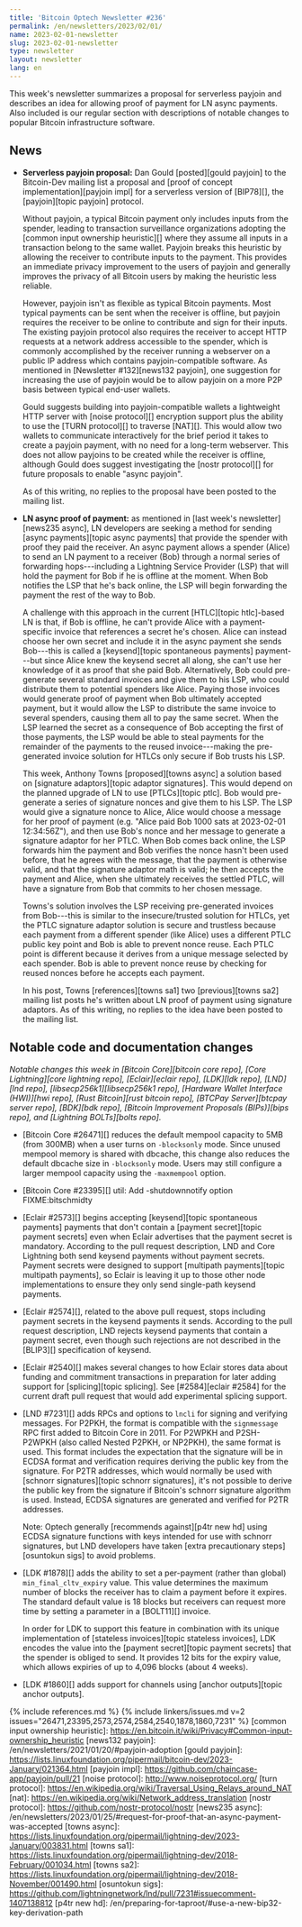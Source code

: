 ```yaml
---
title: 'Bitcoin Optech Newsletter #236'
permalink: /en/newsletters/2023/02/01/
name: 2023-02-01-newsletter
slug: 2023-02-01-newsletter
type: newsletter
layout: newsletter
lang: en
---
```

This week's newsletter summarizes a proposal for serverless payjoin and
describes an idea for allowing proof of payment for LN async payments.
Also included is our regular section with descriptions of notable
changes to popular Bitcoin infrastructure software.

## News

- **Serverless payjoin proposal:** Dan Gould [posted][gould payjoin] to
  the Bitcoin-Dev mailing list a proposal and [proof of concept
  implementation][payjoin impl] for a serverless version of [BIP78][],
  the [payjoin][topic payjoin] protocol.

    Without payjoin, a typical Bitcoin payment only includes inputs from
    the spender, leading to transaction surveillance organizations
    adopting the [common input ownership heuristic][] where they assume
    all inputs in a transaction belong to the same wallet.  Payjoin
    breaks this heuristic by allowing the receiver to contribute inputs
    to the payment.  This provides an immediate privacy improvement to
    the users of payjoin and generally improves the privacy of all Bitcoin
    users by making the heuristic less reliable.

    However, payjoin isn't as flexible as typical Bitcoin payments.
    Most typical payments can be sent when the receiver is offline, but
    payjoin requires the receiver to be online to contribute and sign
    for their inputs.  The existing payjoin protocol also requires the
    receiver to accept HTTP requests at a network address accessible to
    the spender, which is commonly accomplished by the receiver running
    a webserver on a public IP address which contains payjoin-compatible
    software.  As mentioned in [Newsletter #132][news132 payjoin], one
    suggestion for increasing the use of payjoin would be to allow
    payjoin on a more P2P basis between typical end-user wallets.

    Gould suggests building into payjoin-compatible wallets a
    lightweight HTTP server with [noise protocol][] encryption support
    plus the ability to use the [TURN protocol][] to traverse [NAT][].
    This would allow two wallets to communicate interactively for the
    brief period it takes to create a payjoin payment, with no need for
    a long-term webserver.  This does not allow payjoins to be created
    while the receiver is offline, although Gould does suggest
    investigating the [nostr protocol][] for future proposals to enable
    "async payjoin".

    As of this writing, no replies to the proposal have been posted to
    the mailing list.

- **LN async proof of payment:** as mentioned in [last week's
  newsletter][news235 async], LN developers are seeking a method for
  sending [async payments][topic async payments] that provide the
  spender with proof they paid the receiver.  An async payment allows
  a spender (Alice) to send an LN payment to a receiver (Bob)
  through a normal series of forwarding hops---including a Lightning
  Service Provider (LSP) that will hold the payment for Bob if he is
  offline at the moment.  When Bob notifies the LSP that he's back
  online, the LSP will begin forwarding the payment the rest of the way
  to Bob.

    A challenge with this approach in the current [HTLC][topic
    htlc]-based LN is that, if Bob is offline, he can't provide Alice
    with a payment-specific invoice that references a secret he's
    chosen.  Alice can instead choose her own secret and include it in
    the async payment she sends Bob---this is called a [keysend][topic
    spontaneous payments] payment---but since Alice knew the keysend
    secret all along, she can't use her knowledge of it as proof that
    she paid Bob.  Alternatively, Bob could pre-generate several
    standard invoices and give them to his LSP, who could distribute
    them to potential spenders like Alice.  Paying those invoices would
    generate proof of payment when Bob ultimately accepted payment, but
    it would allow the LSP to distribute the same invoice to several
    spenders, causing them all to pay the same secret.  When the LSP learned
    the secret as a consequence of Bob accepting the first of those
    payments, the LSP would be able to steal payments for the remainder
    of the payments to the reused invoice---making the pre-generated
    invoice solution for HTLCs only secure if Bob trusts his LSP.

    This week, Anthony Towns [proposed][towns async] a solution based on
    [signature adaptors][topic adaptor signatures].  This would depend
    on the planned upgrade of LN to use [PTLCs][topic ptlc].  Bob would
    pre-generate a series of signature nonces and give them to his LSP.
    The LSP would give a signature nonce to Alice, Alice would choose a
    message for her proof of payment (e.g. "Alice paid Bob 1000 sats at
    2023-02-01 12:34:56Z"), and then use Bob's nonce and her message
    to generate a signature adaptor for her PTLC.  When Bob comes back
    online, the LSP forwards him the payment and Bob verifies the nonce
    hasn't been used before, that he agrees with the message, that the
    payment is otherwise valid, and that the signature adaptor math is
    valid; he then accepts the payment and Alice, when she ultimately
    receives the settled PTLC, will have a signature from Bob that
    commits to her chosen message.

    Towns's solution involves the LSP receiving pre-generated invoices
    from Bob---this is similar to the insecure/trusted solution for
    HTLCs, yet the PTLC signature adaptor solution is secure and
    trustless because each payment from a different spender (like Alice)
    uses a different PTLC public key point and Bob is able to prevent
    nonce reuse.  Each PTLC point is different because it derives from a
    unique message selected by each spender.  Bob is able to prevent
    nonce reuse by checking for reused nonces before he accepts each
    payment.

    In his post, Towns [references][towns sa1] two [previous][towns sa2]
    mailing list posts he's written about LN proof of payment using
    signature adaptors.  As of this writing, no replies to the idea have
    been posted to the mailing list.

## Notable code and documentation changes

*Notable changes this week in [Bitcoin Core][bitcoin core repo], [Core
Lightning][core lightning repo], [Eclair][eclair repo], [LDK][ldk repo],
[LND][lnd repo], [libsecp256k1][libsecp256k1 repo], [Hardware Wallet
Interface (HWI)][hwi repo], [Rust Bitcoin][rust bitcoin repo], [BTCPay
Server][btcpay server repo], [BDK][bdk repo], [Bitcoin Improvement
Proposals (BIPs)][bips repo], and [Lightning BOLTs][bolts repo].*

- [Bitcoin Core #26471][] reduces the default mempool capacity to 5MB
  (from 300MB) when a user turns on `-blocksonly` mode. Since unused
  mempool memory is shared with dbcache, this change also reduces the
  default dbcache size in `-blocksonly` mode. Users may still configure
  a larger mempool capacity using the `-maxmempool` option.

- [Bitcoin Core #23395][] util: Add -shutdownnotify option FIXME:bitschmidty

- [Eclair #2573][] begins accepting [keysend][topic spontaneous
  payments] payments that don't contain a [payment secret][topic payment
  secrets] even when Eclair advertises that the payment secret is
  mandatory.  According to the pull request description, LND and Core
  Lightning both send keysend payments without payment secrets.  Payment
  secrets were designed to support [multipath payments][topic multipath
  payments], so Eclair is leaving it up to those other node
  implementations to ensure they only send single-path keysend payments.

- [Eclair #2574][], related to the above pull request, stops including
  payment secrets in the keysend payments it sends.  According to the
  pull request description, LND rejects keysend payments that contain a
  payment secret, even though such rejections are not described in
  the [BLIP3][] specification of keysend.

- [Eclair #2540][] makes several changes to how Eclair stores data about
  funding and commitment transactions in preparation for later adding
  support for [splicing][topic splicing].  See [#2584][eclair #2584]
  for the current draft pull request that would add experimental
  splicing support.

- [LND #7231][] adds RPCs and options to `lncli` for signing and
  verifying messages.  For P2PKH, the format is compatible with the
  `signmessage` RPC first added to Bitcoin Core in 2011.  For P2WPKH and
  P2SH-P2WPKH (also called Nested P2PKH, or NP2PKH), the same format is
  used.  This format includes the expectation that the signature will be
  in ECDSA format and verification requires deriving the public key from
  the signature.  For P2TR addresses, which would normally be used with
  [schnorr signatures][topic schnorr signatures], it's not possible to
  derive the public key from the signature if Bitcoin's schnorr
  signature algorithm is used.  Instead, ECDSA signatures are generated
  and verified for P2TR addresses.

    Note: Optech generally [recommends against][p4tr new hd] using ECDSA
    signature functions with keys intended for use with schnorr
    signatures, but LND developers have taken [extra precautionary
    steps][osuntokun sigs] to avoid problems.

- [LDK #1878][] adds the ability to set a per-payment (rather than
  global) `min_final_cltv_expiry` value.  This value determines the
  maximum number of blocks the receiver has to claim a payment before it
  expires.  The standard default value is 18 blocks but receivers can
  request more time by setting a parameter in a [BOLT11][] invoice.

    In order for LDK to support this feature in combination with its unique
    implementation of [stateless invoices][topic stateless invoices],
    LDK encodes the value into the [payment secret][topic payment
    secrets] that the spender is obliged to send.  It provides 12 bits
    for the expiry value, which allows expiries of up to 4,096 blocks
    (about 4 weeks).

- [LDK #1860][] adds support for channels using [anchor outputs][topic
  anchor outputs].

{% include references.md %}
{% include linkers/issues.md v=2 issues="26471,23395,2573,2574,2584,2540,1878,1860,7231" %}
[common input ownership heuristic]: https://en.bitcoin.it/wiki/Privacy#Common-input-ownership_heuristic
[news132 payjoin]: /en/newsletters/2021/01/20/#payjoin-adoption
[gould payjoin]: https://lists.linuxfoundation.org/pipermail/bitcoin-dev/2023-January/021364.html
[payjoin impl]: https://github.com/chaincase-app/payjoin/pull/21
[noise protocol]: http://www.noiseprotocol.org/
[turn protocol]: https://en.wikipedia.org/wiki/Traversal_Using_Relays_around_NAT
[nat]: https://en.wikipedia.org/wiki/Network_address_translation
[nostr protocol]: https://github.com/nostr-protocol/nostr
[news235 async]: /en/newsletters/2023/01/25/#request-for-proof-that-an-async-payment-was-accepted
[towns async]: https://lists.linuxfoundation.org/pipermail/lightning-dev/2023-January/003831.html
[towns sa1]: https://lists.linuxfoundation.org/pipermail/lightning-dev/2018-February/001034.html
[towns sa2]: https://lists.linuxfoundation.org/pipermail/lightning-dev/2018-November/001490.html
[osuntokun sigs]: https://github.com/lightningnetwork/lnd/pull/7231#issuecomment-1407138812
[p4tr new hd]: /en/preparing-for-taproot/#use-a-new-bip32-key-derivation-path
